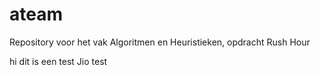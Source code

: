 # ateam
Repository voor het vak Algoritmen en Heuristieken, opdracht Rush Hour

hi dit is een test
Jio test
